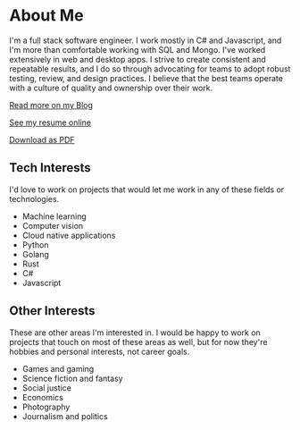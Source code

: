 # About Me

I'm a full stack software engineer. I work mostly in C# and Javascript, and I'm more than comfortable working with SQL and Mongo. I've worked extensively in web and desktop apps. I strive to create consistent and repeatable results, and I do so through advocating for teams to adopt robust testing, review, and design practices. I believe that the best teams operate with a culture of quality and ownership over their work.

[Read more on my Blog](https://jenniferplusplus.com)

[See my resume online](https://jenniferplusplus.github.io/)

<a href="https://raw.githubusercontent.com/jenniferplusplus/jenniferplusplus.github.io/main/jennifer.pdf" download>Download as PDF</a>

## Tech Interests

I'd love to work on projects that would let me work in any of these fields or technologies.

* Machine learning
* Computer vision
* Cloud native applications
* Python
* Golang
* Rust
* C#
* Javascript

## Other Interests

These are other areas I'm interested in. I would be happy to work on projects that touch on most of these areas as well, but for now they're hobbies and personal interests, not career goals.

* Games and gaming
* Science fiction and fantasy
* Social justice
* Economics
* Photography
* Journalism and politics

